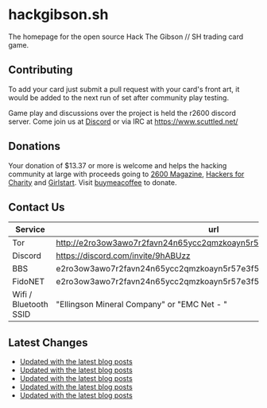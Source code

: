 # hackgibson.sh
The homepage for the open source Hack The Gibson // SH trading card game.


## Contributing

To add your card just submit a pull request with your card's front art, it would be added to the next run of set after community play testing.

Game play and discussions over the project is held the r2600 discord server. Come join us at [Discord](https://discord.com/invite/9hABUzz) or via IRC at https://www.scuttled.net/


## Donations

Your donation of $13.37 or more is welcome and helps the hacking community at large with proceeds going to [2600 Magazine](https://2600.com/), [Hackers for Charity](https://hackersforcharity.org) and [Girlstart](https://girlstart.org).  Visit [buymeacoffee](https://www.buymeacoffee.com/hackgibson.sh) to donate.


## Contact Us

Service | url
-|-
Tor | http://e2ro3ow3awo7r2favn24n65ycc2qmzkoayn5r57e3f56nvjwdcgg32ad.onion
Discord | https://discord.com/invite/9hABUzz
BBS | e2ro3ow3awo7r2favn24n65ycc2qmzkoayn5r57e3f56nvjwdcgg32ad.onion:23
FidoNET | e2ro3ow3awo7r2favn24n65ycc2qmzkoayn5r57e3f56nvjwdcgg32ad.onion:24554
Wifi / Bluetooth SSID | "Ellingson Mineral Company" or "EMC Net - <fidonet address>"

## Latest Changes
<!-- BLOG-POST-LIST:START -->
- [Updated with the latest blog posts](https://github.com/DFW2600/hackgibson.sh/commit/b2b3537ee8146dcf7c2b77067f7fea9fd2b982ec)
- [Updated with the latest blog posts](https://github.com/DFW2600/hackgibson.sh/commit/4ab46b48393bb0429c1437eb1329d11e2f79a0e1)
- [Updated with the latest blog posts](https://github.com/DFW2600/hackgibson.sh/commit/8d1b8b537168d63c7cdbbe3f80874a91cd99d1c6)
- [Updated with the latest blog posts](https://github.com/DFW2600/hackgibson.sh/commit/392ec4712ef684763526940214d5bd728ed17c20)
- [Updated with the latest blog posts](https://github.com/DFW2600/hackgibson.sh/commit/ceaca4814f8cc7aae1691890c0791bd88f02e0c7)
<!-- BLOG-POST-LIST:END -->
